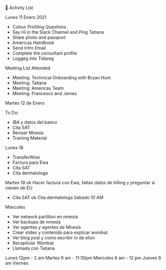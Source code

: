 📅 Activity List

Lunes 11 Enero 2021

- Colour Profiling Questions
- Say Hi in the Slack Channel and Ping Tatiana
- Share photo and passport
- Americas Handbook
- Send Intro Email
- Complete the consultant profile
- Loggeg into Tidsreg

Meeting List Attended

- Meeting: Technical Onboarding with Bryan Hunt
- Meeting: Tatiana 
- Meeting: Americas Team
- Meeting: Francesco and James

Martes 12 de Enero


To Do:

- IBA y datos del banco
- Cita SAT
- Revisar Mnesia 
- Training Material

Lunes 18 
- TransferWise
- Factura para Ewa
- Cita SAT
- Cita dermatologa

Martes 19
ok Hacer factura con Ewa, faltan datos de billing y preguntar si vienen de EU
- Cita SAT 
ok Cita dermatologa Sábado 10 AM

Miércoles

- Ver network partition en mnesia
- Ver backups de mnesia
- Ver agentes y agentes de Mnesia
- Crear slides y contenido para explicar wombat
- Ver blog post y como escribir lo de elixir 
- Recapitular Wombat
- Llamada con Tatiana 


Lunes 12pm - 2 am
Martes 9 am - 11:30pm
Miercoles 8 am - 12 pm
Jueves 8 am
Viernes






